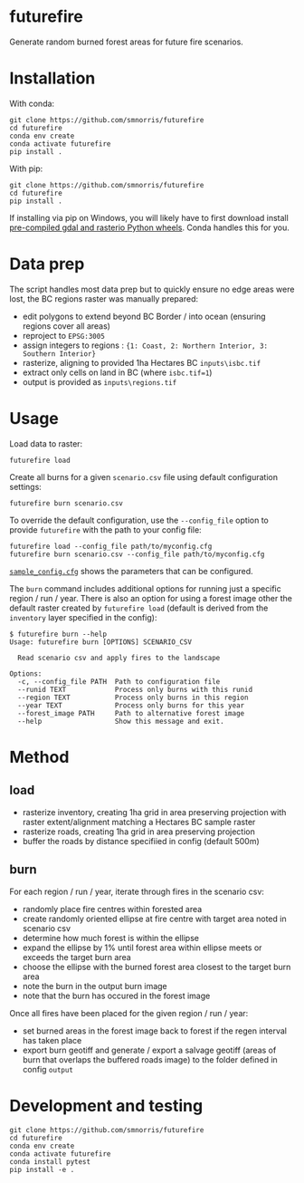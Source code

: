 # futurefire

Generate random burned forest areas for future fire scenarios.


# Installation

With conda:

    git clone https://github.com/smnorris/futurefire
    cd futurefire
    conda env create
    conda activate futurefire
    pip install .

With pip:

    git clone https://github.com/smnorris/futurefire
    cd futurefire
    pip install .

If installing via pip on Windows, you will likely have to first download install [pre-compiled gdal and rasterio Python wheels](https://www.lfd.uci.edu/~gohlke/pythonlibs/). Conda handles this for you.


# Data prep

The script handles most data prep but to quickly ensure no edge areas were lost, the BC regions raster was manually prepared:

  - edit polygons to extend beyond BC Border / into ocean (ensuring regions cover all areas)
  - reproject to `EPSG:3005`
  - assign integers to regions : `{1: Coast, 2: Northern Interior, 3: Southern Interior}`
  - rasterize, aligning to provided 1ha Hectares BC `inputs\isbc.tif`
  - extract only cells on land in BC (where `isbc.tif=1`)
  - output is provided as `inputs\regions.tif`

# Usage

Load data to raster:

    futurefire load


Create all burns for a given `scenario.csv` file using default configuration settings:

    futurefire burn scenario.csv


To override the default configuration, use the `--config_file` option to provide `futurefire` with the path to your config file:

    futurefire load --config_file path/to/myconfig.cfg
    futurefire burn scenario.csv --config_file path/to/myconfig.cfg

[`sample_config.cfg`](sammple_config.cfg) shows the parameters that can be configured.


The `burn` command includes additional options for running just a specific region / run / year. There is also an option for using a forest image other the default raster created by `futurefire load` (default is derived from the `inventory` layer specified in the config):

    $ futurefire burn --help
    Usage: futurefire burn [OPTIONS] SCENARIO_CSV

      Read scenario csv and apply fires to the landscape

    Options:
      -c, --config_file PATH  Path to configuration file
      --runid TEXT            Process only burns with this runid
      --region TEXT           Process only burns in this region
      --year TEXT             Process only burns for this year
      --forest_image PATH     Path to alternative forest image
      --help                  Show this message and exit.


# Method

## load
- rasterize inventory, creating 1ha grid in area preserving projection with raster extent/alignment matching a Hectares BC sample raster
- rasterize roads, creating 1ha grid in area preserving projection
- buffer the roads by distance specifiied in config (default 500m)

## burn

For each region / run / year, iterate through fires in the scenario csv:
  - randomly place fire centres within forested area
  - create randomly oriented ellipse at fire centre with target area noted in scenario csv
  - determine how much forest is within the ellipse
  - expand the ellipse by 1% until forest area within ellipse meets or exceeds the target burn area
  - choose the ellipse with the burned forest area closest to the target burn area
  - note the burn in the output burn image
  - note that the burn has occured in the forest image

Once all fires have been placed for the given region / run / year:
  - set burned areas in the forest image back to forest if the regen interval has taken place
  - export burn geotiff and generate / export a salvage geotiff (areas of burn that overlaps the buffered roads image) to the folder defined in config `output`


# Development and testing

    git clone https://github.com/smnorris/futurefire
    cd futurefire
    conda env create
    conda activate futurefire
    conda install pytest
    pip install -e .
